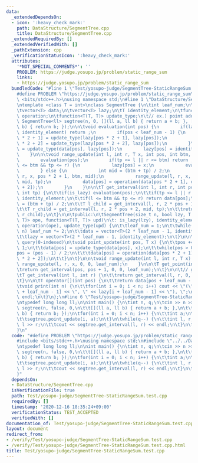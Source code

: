 ```yaml
---
data:
  _extendedDependsOn:
  - icon: ':heavy_check_mark:'
    path: DataStructure/SegmentTree.cpp
    title: DataStructure/SegmentTree.cpp
  _extendedRequiredBy: []
  _extendedVerifiedWith: []
  _pathExtension: cpp
  _verificationStatusIcon: ':heavy_check_mark:'
  attributes:
    '*NOT_SPECIAL_COMMENTS*': ''
    PROBLEM: https://judge.yosupo.jp/problem/static_range_sum
    links:
    - https://judge.yosupo.jp/problem/static_range_sum
  bundledCode: "#line 1 \"Test/yosupo-judge/SegmentTree-StaticRangeSum.test.cpp\"\n\
    #define PROBLEM \"https://judge.yosupo.jp/problem/static_range_sum\"\n\n#include\
    \ <bits/stdc++.h>\nusing namespace std;\n#line 1 \"DataStructure/SegmentTree.cpp\"\
    \ntemplate <class T = int>\nclass SegmentTree {\n\tint leaf_num;\n\tbool is_lazy;\n\
    \tvector<T> data;\n\tvector<T> lazy;\n\tT identity_element;\n\tfunction<T(T, T)>\
    \ operation;\n\tfunction<T(T, T)> update_type;\n\t// ex.) point add RSQ\n\t//\
    \ SegmentTree<ll> segtree(n, 0, [](ll a, ll b) { return a + b; }, [](ll a, ll\
    \ b) { return b; });\n\n\tvoid evaluation(int pos) {\n        if(lazy[pos] ==\
    \ identity_element) return ;\n        if(pos < leaf_num - 1) {\n            lazy[pos\
    \ * 2 + 1] = update_type(lazy[pos * 2 + 1], lazy[pos]);\n            lazy[pos\
    \ * 2 + 2] = update_type(lazy[pos * 2 + 2], lazy[pos]);\n        }\n        data[pos]\
    \ = update_type(data[pos], lazy[pos]);\n        lazy[pos] = identity_element;\n\
    \    }\n\n\tvoid range_update(int l, int r, T x, int pos, int btm, int tp) {\n\
    \        evaluation(pos);\n        if(tp <= l || r <= btm) return ;\n        if(l\
    \ <= btm && tp <= r) {\n            lazy[pos] = x;\n            evaluation(pos);\n\
    \        } else {\n            int mid = (btm + tp) / 2;\n            range_update(l,\
    \ r, x, pos * 2 + 1, btm, mid);\n            range_update(l, r, x, pos * 2 + 2,\
    \ mid, tp);\n            data[pos] = operation(data[pos * 2 + 1], data[pos * 2\
    \ + 2]);\n        }\n    }\n\n\tT get_interval(int l, int r, int pos, int btm,\
    \ int tp) {\n\t\tif(is_lazy) evaluation(pos);\n\t\tif(tp <= l || r <= btm) return\
    \ identity_element;\n\t\tif(l <= btm && tp <= r) return data[pos];\n\t\tint mid\
    \ = (btm + tp) / 2;\n\t\tT l_child = get_interval(l, r, 2 * pos + 1, btm, mid);\n\
    \t\tT r_child = get_interval(l, r, 2 * pos + 2, mid, tp);\n\t\treturn operation(l_child,\
    \ r_child);\n\t}\n\n\tpublic:\n\tSegmentTree(size_t n, bool lzy, T id_el, function<T(T,\
    \ T)> ope, function<T(T, T)> upd)\n\t: is_lazy(lzy), identity_element(id_el),\
    \ operation(ope), update_type(upd) {\n\t\tleaf_num = 1;\n\t\twhile(leaf_num <\
    \ n) leaf_num *= 2;\n\t\tdata = vector<T>(2 * leaf_num - 1, identity_element);\n\
    \t\tlazy = vector<T>(2 * leaf_num - 1, identity_element);\n\t}\n\n\t// point update\
    \ query(0-indexed)\n\tvoid point_update(int pos, T x) {\n\t\tpos += leaf_num -\
    \ 1;\n\t\tdata[pos] = update_type(data[pos], x);\n\t\twhile(pos > 0) {\n\t\t\t\
    pos = (pos - 1) / 2;\n\t\t\tdata[pos] = operation(data[pos * 2 + 1], data[pos\
    \ * 2 + 2]);\n\t\t}\n\t}\n\n\tvoid range_update(int l, int r, T x) {\n       \
    \ range_update(l, r, x, 0, 0, leaf_num);\n    }\n\n\tT get_point(int pos) {\n\t\
    \treturn get_interval(pos, pos + 1, 0, 0, leaf_num);\n\t}\n\n\t// get [l, r) (0-indexed)\n\
    \tT get_interval(int l, int r) {\n\t\treturn get_interval(l, r, 0, 0, leaf_num);\n\
    \t}\n\n\tT operator[](int pos) {\n\t\treturn data[pos + leaf_num - 1];\n\t}\n\n\
    \tvoid print(int n) {\n\t\tfor(int i = 0; i < n; i++) cout << \"(\" << data[i\
    \ + leaf_num - 1] << \", \" << lazy[i + leaf_num - 1] << \"), \";\n\t\tcout <<\
    \ endl;\n\t}\n};\n#line 6 \"Test/yosupo-judge/SegmentTree-StaticRangeSum.test.cpp\"\
    \ntypedef long long ll;\n\nint main() {\n\tint n, q;\n\tcin >> n >> q;\n\tSegmentTree<ll>\
    \ segtree(n, false, 0,\n\t\t[](ll a, ll b) { return a + b; },\n\t\t[](ll a, ll\
    \ b) { return b; });\n\tfor(int i = 0; i < n; i++) {\n\t\tint a;\n\t\tcin >> a;\n\
    \t\tsegtree.point_update(i, a);\n\t}\n\twhile(q--) {\n\t\tint l, r;\n\t\tcin >>\
    \ l >> r;\n\t\tcout << segtree.get_interval(l, r) << endl;\n\t}\n\treturn 0;\n\
    }\n"
  code: "#define PROBLEM \"https://judge.yosupo.jp/problem/static_range_sum\"\n\n\
    #include <bits/stdc++.h>\nusing namespace std;\n#include \"../../DataStructure/SegmentTree.cpp\"\
    \ntypedef long long ll;\n\nint main() {\n\tint n, q;\n\tcin >> n >> q;\n\tSegmentTree<ll>\
    \ segtree(n, false, 0,\n\t\t[](ll a, ll b) { return a + b; },\n\t\t[](ll a, ll\
    \ b) { return b; });\n\tfor(int i = 0; i < n; i++) {\n\t\tint a;\n\t\tcin >> a;\n\
    \t\tsegtree.point_update(i, a);\n\t}\n\twhile(q--) {\n\t\tint l, r;\n\t\tcin >>\
    \ l >> r;\n\t\tcout << segtree.get_interval(l, r) << endl;\n\t}\n\treturn 0;\n\
    }"
  dependsOn:
  - DataStructure/SegmentTree.cpp
  isVerificationFile: true
  path: Test/yosupo-judge/SegmentTree-StaticRangeSum.test.cpp
  requiredBy: []
  timestamp: '2020-12-16 18:35:24+09:00'
  verificationStatus: TEST_ACCEPTED
  verifiedWith: []
documentation_of: Test/yosupo-judge/SegmentTree-StaticRangeSum.test.cpp
layout: document
redirect_from:
- /verify/Test/yosupo-judge/SegmentTree-StaticRangeSum.test.cpp
- /verify/Test/yosupo-judge/SegmentTree-StaticRangeSum.test.cpp.html
title: Test/yosupo-judge/SegmentTree-StaticRangeSum.test.cpp
---
```


